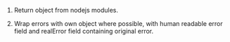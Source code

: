 1. Return object from nodejs modules.

1. Wrap errors with own object where possible, with human readable error field and realError field containing original error.
